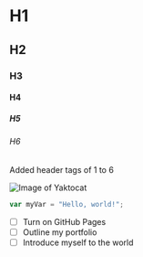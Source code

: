 # H1 
## H2
### H3
#### H4
##### H5
###### H6

Added header tags of 1 to 6

![Image of Yaktocat](https://octodex.github.com/images/yaktocat.png)

``` javascript
var myVar = "Hello, world!";
```
- [ ] Turn on GitHub Pages
- [ ] Outline my portfolio
- [ ] Introduce myself to the world
